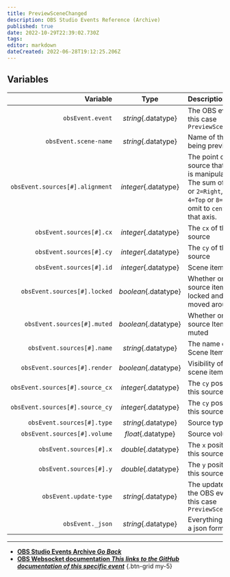 ```yaml
---
title: PreviewSceneChanged
description: OBS Studio Events Reference (Archive)
published: true
date: 2022-10-29T22:39:02.730Z
tags: 
editor: markdown
dateCreated: 2022-06-28T19:12:25.206Z
---
```


## Variables
| Variable | Type | Description |
|---------:|:----:|:------------|
`obsEvent.event` | *string*{.datatype} | The OBS event in this case `PreviewSceneChanged`
`obsEvent.scene-name` | *string*{.datatype} | Name of the scene being previewed
`obsEvent.sources[#].alignment` | *integer*{.datatype} | 	The point on the source that the item is manipulated from. The sum of `1=Left` or `2=Right`, and `4=Top` or `8=Bottom`, or omit to `center` on that axis.
`obsEvent.sources[#].cx` | *integer*{.datatype} | The `cx` of this source
`obsEvent.sources[#].cy` | *integer*{.datatype} | The `cy` of this source
`obsEvent.sources[#].id` | *integer*{.datatype} | Scene item ID
`obsEvent.sources[#].locked` | *boolean*{.datatype} | Whether or not this source item is locked and can't be moved around
`obsEvent.sources[#].muted` | *boolean*{.datatype} | Whether or not this source Item is muted
`obsEvent.sources[#].name` | *string*{.datatype} | The name of this Scene Item
`obsEvent.sources[#].render` | *boolean*{.datatype} | Visibility of the scene item
`obsEvent.sources[#].source_cx` | *integer*{.datatype} | The `cy` position of this source
`obsEvent.sources[#].source_cy` |	*integer*{.datatype} | The `cy` position of this source
`obsEvent.sources[#].type` | *string*{.datatype} | Source type
`obsEvent.sources[#].volume` | *float*{.datatype} | Source volume
`obsEvent.sources[#].x` | *double*{.datatype} | The `x` position of this source
`obsEvent.sources[#].y` | *double*{.datatype} | The `y` position of this source
`obsEvent.update-type` | *string*{.datatype} | The update type of the OBS event in this case `PreviewSceneChanged`
`obsEvent._json` | *string*{.datatype} | Everything above in a json format

---

- [<i class="mdi mdi-chevron-left"></i>**OBS Studio Events Archive *Go Back***](/Broadcasters/OBS/Archive/Events)
- [<i class="mdi mdi-github"></i> **OBS Websocket documentation *This links to the GitHub documentation of this specific event***](https://github.com/obsproject/obs-websocket/blob/4.x-current/docs/generated/protocol.md#previewscenechanged)
{.btn-grid my-5}